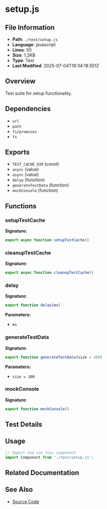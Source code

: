 # setup.js

## File Information

- **Path**: `./test/setup.js`
- **Language**: javascript
- **Lines**: 50
- **Size**: 1.2KB
- **Type**: Test
- **Last Modified**: 2025-07-04T19:34:18.551Z

## Overview

Test suite for setup functionality.

## Dependencies

- `url`
- `path`
- `fs/promises`
- `fs`

## Exports

- `TEST_CACHE_DIR` (const)
- `async` (value)
- `async` (value)
- `delay` (function)
- `generateTestData` (function)
- `mockConsole` (function)

## Functions

### setupTestCache

**Signature:**
```javascript
export async function setupTestCache()
```

### cleanupTestCache

**Signature:**
```javascript
export async function cleanupTestCache()
```

### delay

**Signature:**
```javascript
export function delay(ms)
```

**Parameters:**
- `ms`

### generateTestData

**Signature:**
```javascript
export function generateTestData(size = 100)
```

**Parameters:**
- `size = 100`

### mockConsole

**Signature:**
```javascript
export function mockConsole()
```

## Test Details


## Usage

```javascript
// Import and use this component
import Component from './test/setup.js';
```

## Related Documentation


## See Also

- [Source Code](./test/setup.js)
